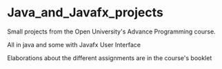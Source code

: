 # Java_and_Javafx_projects
Small projects from the Open University's Advance Programming course.

All in java and some with Javafx User Interface

Elaborations about the different assignments are in the course's booklet

